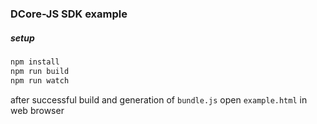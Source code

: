 ### DCore-JS SDK example

##### setup
```bash
npm install
npm run build
npm run watch
```
after successful build and generation of `bundle.js` open `example.html` in web browser
